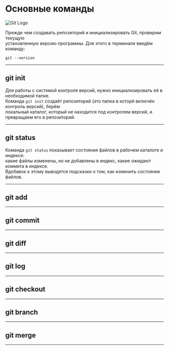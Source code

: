  # Основные команды 
 
 ![Git Logo](Git_Logo.png)
 
 Прежде чем создавать репозиторий и инициализировать Git, проверим текущую  
 установленную версию программы. Для этого в терминале введём команду:

    git --version

 * * * * * * * * * * * * * 

 ## git init
 Для работы с системой контроля версий, нужно инициализировать её в необходимой папке.  
 Команда ```git init``` создаёт репозиторий (это папка в которй включён контроль версий), берём  
 локальный каталог, который не находится под контролем версий, и превращаем его в репозиторий.

 * * * * * * * * * * * * *

 ## git status

 Команда ```git status``` показывает состояния файлов в рабочем каталоге и индексе:  
 какие файлы изменены, но не добавлены в индекс, какие ожидают коммита в индексе.  
 Вдобавок к этому выводятся подсказки о том, как изменить состояние файлов.

 * * * * * * * * * * * * * 

 ## git add 

 * * * * * * * * * * * * *

 ## git commit

 * * * * * * * * * * * * *

 ## git diff

 * * * * * * * * * * * * *  

 ## git log

 * * * * * * * * * * * * * 

 ## git checkout

 * * * * * * * * * * * * * 

 ## git branch

 * * * * * * * * * * * * * 

 ## git merge

 * * * * * * * * * * * * *